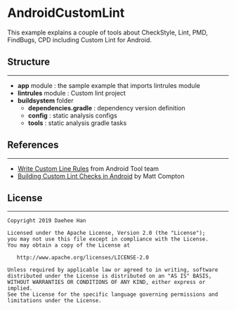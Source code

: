# AndroidCustomLint
This example explains a couple of tools about CheckStyle, Lint, PMD, FindBugs, CPD including Custom Lint for Android.

## Structure
-----
- **app** module : the sample example that imports lintrules module
- **lintrules** module : Custom lint project
- **buildsystem** folder
    - **dependencies.gradle** : dependency version definition
    - **config** : static analysis configs
    - **tools** : static analysis gradle tasks

## References
-----
- [Write Custom Line Rules](http://tools.android.com/tips/lint-custom-rules) from Android Tool team
- [Building Custom Lint Checks in Android](https://www.bignerdranch.com/blog/building-custom-lint-checks-in-android/) by Matt Compton

## License
-------
    Copyright 2019 Daehee Han
    
    Licensed under the Apache License, Version 2.0 (the "License");
    you may not use this file except in compliance with the License.
    You may obtain a copy of the License at

       http://www.apache.org/licenses/LICENSE-2.0
       
    Unless required by applicable law or agreed to in writing, software
    distributed under the License is distributed on an "AS IS" BASIS,
    WITHOUT WARRANTIES OR CONDITIONS OF ANY KIND, either express or implied.
    See the License for the specific language governing permissions and
    limitations under the License.
